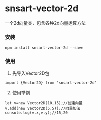 # snsart-vector-2d
一个2d向量类，包含各种2d向量运算方法

### 安装
```
npm install snsart-vector-2d --save
```

### 使用

1. 先导入Vector2D包
```
import {Vector2D} from 'snsart-vector-2d'
```
2. 使用举例
```
let v=new Vector2D(10,15);//创建向量
v.add(new Vector2D(5,5));//向量加法
console.log(v.x,v.y);//15,20
```
